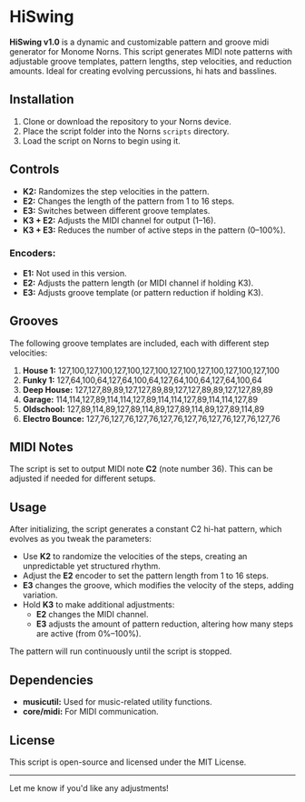 # HiSwing

**HiSwing v1.0** is a dynamic and customizable pattern and groove midi generator for Monome Norns. This script generates MIDI note patterns with adjustable groove templates, pattern lengths, step velocities, and reduction amounts. Ideal for creating evolving percussions, hi hats and basslines.

## Installation

1. Clone or download the repository to your Norns device.
2. Place the script folder into the Norns `scripts` directory.
3. Load the script on Norns to begin using it.

## Controls

- **K2:** Randomizes the step velocities in the pattern.
- **E2:** Changes the length of the pattern from 1 to 16 steps.
- **E3:** Switches between different groove templates. 
- **K3 + E2:** Adjusts the MIDI channel for output (1–16).
- **K3 + E3:** Reduces the number of active steps in the pattern (0–100%).

### Encoders:
- **E1:** Not used in this version.
- **E2:** Adjusts the pattern length (or MIDI channel if holding K3).
- **E3:** Adjusts groove template (or pattern reduction if holding K3).

## Grooves

The following groove templates are included, each with different step velocities:

1. **House 1:** 127,100,127,100,127,100,127,100,127,100,127,100,127,100,127,100
2. **Funky 1:** 127,64,100,64,127,64,100,64,127,64,100,64,127,64,100,64
3. **Deep House:** 127,127,89,89,127,127,89,89,127,127,89,89,127,127,89,89
4. **Garage:** 114,114,127,89,114,114,127,89,114,114,127,89,114,114,127,89
5. **Oldschool:** 127,89,114,89,127,89,114,89,127,89,114,89,127,89,114,89
6. **Electro Bounce:** 127,76,127,76,127,76,127,76,127,76,127,76,127,76,127,76

## MIDI Notes

The script is set to output MIDI note **C2** (note number 36). This can be adjusted if needed for different setups.

## Usage

After initializing, the script generates a constant C2 hi-hat pattern, which evolves as you tweak the parameters:

- Use **K2** to randomize the velocities of the steps, creating an unpredictable yet structured rhythm.
- Adjust the **E2** encoder to set the pattern length from 1 to 16 steps.
- **E3** changes the groove, which modifies the velocity of the steps, adding variation.
- Hold **K3** to make additional adjustments:
  - **E2** changes the MIDI channel.
  - **E3** adjusts the amount of pattern reduction, altering how many steps are active (from 0%–100%).

The pattern will run continuously until the script is stopped.

## Dependencies

- **musicutil:** Used for music-related utility functions.
- **core/midi:** For MIDI communication.

## License

This script is open-source and licensed under the MIT License.

---

Let me know if you'd like any adjustments!
